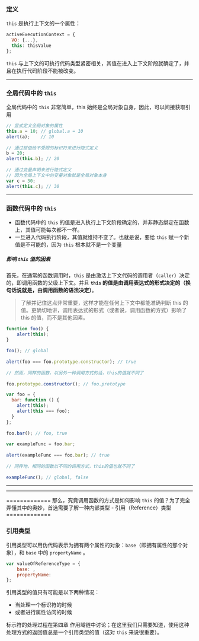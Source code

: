 ### 定义
`this` 是执行上下文的一个属性：
```js
activeExecutionContext = {
  VO: {...},
  this: thisValue
};
```
`this` 与上下文的可执行代码类型紧密相关，其值在进入上下文阶段就确定了，并且在执行代码阶段不能被改变。

---

### 全局代码中的 `this`
全局代码中的 `this` 非常简单，this 始终是全局对象自身，因此，可以间接获取引用
```js
// 显式定义全局对象的属性
this.a = 10; // global.a = 10
alert(a);    // 10
 
// 通过赋值给不受限的标识符来进行隐式定义
b = 20;
alert(this.b); // 20
 
// 通过变量声明来进行隐式定义
// 因为全局上下文中的变量对象就是全局对象本身
var c = 30;
alert(this.c); // 30
```

---

### 函数代码中的 `this`
- 函数代码中的 `this` 的值是进入执行上下文阶段确定的，并非静态绑定在函数上，其值可能每次都不一样。
- 一旦进入代码执行阶段，其值就维持不变了。也就是说，要给 `this` 赋一个新值是不可能的，因为 `this` 根本就不是一个变量

##### 影响 `this` 值的因素
首先，在通常的函数调用时，`this` 是由激活上下文代码的调用者（`caller`）决定的，即调用函数的父级上下文。并且 **`this` 的值是由调用表达式的形式决定的（换句话说就是，由调用函数的语法决定）**。

>了解并记住这点非常重要，这样才能在任何上下文中都能准确判断 this 的值。更确切地讲，调用表达式的形式（或者说，调用函数的方式）影响了 this 的值，而不是其他因素。

```js
function foo() {
    alert(this);
}
 
foo(); // global
 
alert(foo === foo.prototype.constructor); // true
 
// 然而，同样的函数，以另外一种调用方式的话，this的值就不同了
 
foo.prototype.constructor(); // foo.prototype
```
```js
var foo = {
  bar: function () {
    alert(this);
    alert(this === foo);
  }
};
 
foo.bar(); // foo, true
 
var exampleFunc = foo.bar;
 
alert(exampleFunc === foo.bar); // true
 
// 同样地，相同的函数以不同的调用方式，this的值也就不同了
 
exampleFunc(); // global, false
```

---

---

============= 那么，究竟调用函数的方式是如何影响 `this` 的值？为了完全弄懂其中的奥妙，首选需要了解一种内部类型 - 引用（Reference）类型 =============

### 引用类型
引用类型可以用伪代码表示为拥有两个属性的对象：`base`（即拥有属性的那个对象），和 `base` 中的 `propertyName` 。
```js
var valueOfReferenceType = {
    base: ,
    propertyName: 
};
```
引用类型的值只有可能是以下两种情况：
- 当处理一个标识符的时候
- 或者进行属性访问的时候

标示符的处理过程在第四章 作用域链中讨论；在这里我们只需要知道，使用这种处理方式的返回值总是一个引用类型的值（这对 `this` 来说很重要）。

